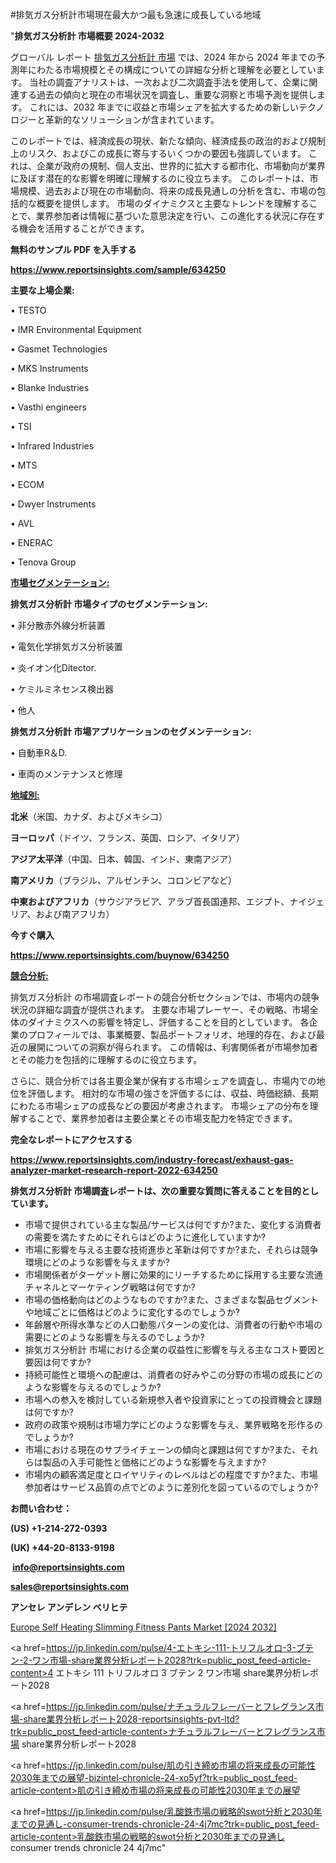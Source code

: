 #排気ガス分析計市場現在最大かつ最も急速に成長している地域

"<strong>排気ガス分析計 市場概要 2024-2032</strong>

グローバル レポート <a href=https://www.reportsinsights.com/sample/634250>排気ガス分析計 市場</a> では、2024 年から 2024 年までの予測年にわたる市場規模とその構成についての詳細な分析と理解を必要としています。 当社の調査アナリストは、一次および二次調査手法を使用して、企業に関連する過去の傾向と現在の市場状況を調査し、重要な洞察と市場予測を提供します。 これには、2032 年までに収益と市場シェアを拡大​​するための新しいテクノロジーと革新的なソリューションが含まれています。

このレポートでは、経済成長の現状、新たな傾向、経済成長の政治的および規制上のリスク、およびこの成長に寄与するいくつかの要因も強調しています。 これは、企業が政府の規制、個人支出、世界的に拡大する都市化、市場動向が業界に及ぼす潜在的な影響を明確に理解するのに役立ちます。 このレポートは、市場規模、過去および現在の市場動向、将来の成長見通しの分析を含む、市場の包括的な概要を提供します。 市場のダイナミクスと主要なトレンドを理解することで、業界参加者は情報に基づいた意思決定を行い、この進化する状況に存在する機会を活用することができます。

<strong><b>無料のサンプル PDF を入手する</b></strong>

<a href=https://www.reportsinsights.com/sample/634250><strong><u>https://www.reportsinsights.com/sample/634250</u></strong></a>

<strong>主要な上場企業:</strong>

• TESTO

• IMR Environmental Equipment

• Gasmet Technologies

• MKS Instruments

• Blanke Industries

• Vasthi engineers

• TSI

• Infrared Industries

• MTS

• ECOM

• Dwyer Instruments

• AVL

• ENERAC

• Tenova Group

<strong><u>市場セグメンテーション</u></strong><strong><u>:</u></strong>

<strong>排気ガス分析計 市場タイプのセグメンテーション:</strong>

• 非分散赤外線分析装置

• 電気化学排気ガス分析装置

• 炎イオン化Ditector.

• ケミルミネセンス検出器

• 他人

<strong>排気ガス分析計 市場アプリケーションのセグメンテーション:</strong>

• 自動車R＆D.

• 車両のメンテナンスと修理

<strong><u>地域別</u></strong><strong><u>:</u></strong>

<strong>北米</strong>（米国、カナダ、およびメキシコ）

<strong>ヨーロッパ</strong>（ドイツ、フランス、英国、ロシア、イタリア）

<strong>アジア太平洋</strong>（中国、日本、韓国、インド、東南アジア）

<strong>南アメリカ</strong>（ブラジル、アルゼンチン、コロンビアなど）

<strong>中東およびアフリカ</strong>（サウジアラビア、アラブ首長国連邦、エジプト、ナイジェリア、および南アフリカ）

<strong>今すぐ購入</strong>

<a href=https://www.reportsinsights.com/buynow/634250><strong><u>https://www.reportsinsights.com/buynow/634250</u></strong></a>

<strong><u>競合分析:</u></strong>

排気ガス分析計 の市場調査レポートの競合分析セクションでは、市場内の競争状況の詳細な調査が提供されます。 主要な市場プレーヤー、その戦略、市場全体のダイナミクスへの影響を特定し、評価することを目的としています。 各企業のプロフィールでは、事業概要、製品ポートフォリオ、地理的存在、および最近の展開についての洞察が得られます。 この情報は、利害関係者が市場参加者とその能力を包括的に理解するのに役立ちます。

さらに、競合分析では各主要企業が保有する市場シェアを調査し、市場内での地位を評価します。 相対的な市場の強さを評価するには、収益、時価総額、長期にわたる市場シェアの成長などの要因が考慮されます。 市場シェアの分布を理解することで、業界参加者は主要企業とその市場支配力を特定できます。

<strong>完全なレポートにアクセスする</strong>

<a href=https://www.reportsinsights.com/industry-forecast/exhaust-gas-analyzer-market-research-report-2022-634250><strong><u><b>https://www.reportsinsights.com/industry-forecast/exhaust-gas-analyzer-market-research-report-2022-634250</b></u></strong></a>

<strong><b>排気ガス分析計 市場調査レポートは、次の重要な質問に答えることを目的としています。</b></strong>
<ul>
  <li>市場で提供されている主な製品/サービスは何ですか?また、変化する消費者の需要を満たすためにそれらはどのように進化していますか?</li>
  <li>市場に影響を与える主要な技術進歩と革新は何ですか?また、それらは競争環境にどのような影響を与えますか?</li>
  <li>市場関係者がターゲット層に効果的にリーチするために採用する主要な流通チャネルとマーケティング戦略は何ですか?</li>
  <li>市場の価格動向はどのようなものですか?また、さまざまな製品セグメントや地域ごとに価格はどのように変化するのでしょうか?</li>
  <li>年齢層や所得水準などの人口動態パターンの変化は、消費者の行動や市場の需要にどのような影響を与えるのでしょうか?</li>
  <li>排気ガス分析計 市場における企業の収益性に影響を与える主なコスト要因と要因は何ですか?</li>
  <li>持続可能性と環境への配慮は、消費者の好みやこの分野の市場の成長にどのような影響を与えるのでしょうか?</li>
  <li>市場への参入を検討している新規参入者や投資家にとっての投資機会と課題は何ですか?</li>
  <li>政府の政策や規制は市場力学にどのような影響を与え、業界戦略を形作るのでしょうか?</li>
  <li>市場における現在のサプライチェーンの傾向と課題は何ですか?また、それらは製品の入手可能性と価格にどのような影響を与えますか?</li>
  <li>市場内の顧客満足度とロイヤリティのレベルはどの程度ですか?また、市場参加者はサービス品質の点でどのように差別化を図っているのでしょうか?</li>
</ul>
<strong>お問い合わせ：</strong>

<strong>(US) +1-214-272-0393</strong>

<strong>(UK) +44-20-8133-9198</strong>

<strong> </strong><a href=info@reportsinsights.com><strong><u>info@reportsinsights.com</u></strong></a>

<a href=sales@reportsinsights.com><strong><u>sales@reportsinsights.com</u></strong></a>

<strong>アンセレ アンデレン ベリヒテ</strong>

<a href=https://www.linkedin.com/pulse/europe-self-heating-slimming-fitness-pants-market-ktjrf/>Europe Self Heating Slimming Fitness Pants Market [2024 2032]</a>

<a href=https://jp.linkedin.com/pulse/4-エトキシ-111-トリフルオロ-3-ブテン-2-ワン市場-share業界分析レポート2028?trk=public_post_feed-article-content>4 エトキシ 111 トリフルオロ 3 ブテン 2 ワン市場 share業界分析レポート2028</a>

<a href=https://jp.linkedin.com/pulse/ナチュラルフレーバーとフレグランス市場-share業界分析レポート2028-reportsinsights-pvt-ltd?trk=public_post_feed-article-content>ナチュラルフレーバーとフレグランス市場 share業界分析レポート2028</a>

<a href=https://jp.linkedin.com/pulse/肌の引き締め市場の将来成長の可能性2030年までの展望-bizintel-chronicle-24-xo5yf?trk=public_post_feed-article-content>肌の引き締め市場の将来成長の可能性2030年までの展望</a>

<a href=https://jp.linkedin.com/pulse/乳酸鉄市場の戦略的swot分析と2030年までの見通し-consumer-trends-chronicle-24-4j7mc?trk=public_post_feed-article-content>乳酸鉄市場の戦略的swot分析と2030年までの見通し consumer trends chronicle 24 4j7mc</a>"
